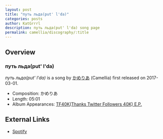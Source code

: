 ```yaml
---
layout: post
title: "путь льда(put' l'da)"
categories: posts
author: KatGrrrl
description: путь льда(put' l'da) song page
permalink: camellia/discography/:title
---
```


## Overview

### путь льда(put' l'da)

*путь льда(put' l'da)* is a song by [かめりあ](<{% link postsWiki/_posts/2023-12-10-camellia.md %}>) (Camellia) first released on 2017-03-01.

* Composition: かめりあ
* Length: 05:01
* Album Appearances: [TF40K(Thanks Twitter Followers 40K) E.P.](<{% link postsInclude/_posts/camellia/albums/TF40KEP/2023-12-20-TF40KEP.md %}>)

## External Links

* [Spotify](https://open.spotify.com/track/4Ehs1eXLCQRI0EWwQowJ9y?si=527ace1e742c47bc)
